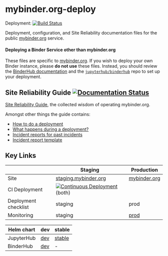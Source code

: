 # mybinder.org-deploy

Deployment: [![Build Status](https://github.com/jupyterhub/mybinder.org-deploy/workflows/Continuous%20Deployment/badge.svg)](https://github.com/jupyterhub/mybinder.org-deploy/actions)

Deployment, configuration, and Site Reliability documentation files for the
public [mybinder.org][] service.


#### Deploying a Binder Service other than mybinder.org

These files are specific to [mybinder.org][].
If you wish to deploy your own Binder instance, please **do not use** these files.
Instead, you should review the [BinderHub documentation][] and the
[`jupyterhub/binderhub`][] repo to set up your deployment.

## Site Reliability Guide [![Documentation Status](http://readthedocs.org/projects/mybinder-sre/badge/?version=latest)](http://mybinder-sre.readthedocs.io/en/latest/?badge=latest)

[Site Reliability Guide](https://mybinder-sre.readthedocs.io/en/latest/index.html), the collected wisdom of operating mybinder.org.

Amongst other things the guide contains:
- [How to do a deployment](http://mybinder-sre.readthedocs.io/en/latest/deployment/how.html)
- [What happens during a deployment?](http://mybinder-sre.readthedocs.io/en/latest/deployment/what.html)
- [Incident reports for past incidents](http://mybinder-sre.readthedocs.io/en/latest/incident-reports/incident_reports_toc.html)
- [Incident report template](https://github.com/jupyterhub/mybinder.org-deploy/blob/master/docs/source/incident-reports/template-incident-report.md)

## Key Links

|             | Staging | Production |
| ----------- | ------- | ---------- |
| Site     |[staging.mybinder.org](https://staging.mybinder.org) | [mybinder.org](https://mybinder.org) |
| CI Deployment | [![Continuous Deployment](https://github.com/jupyterhub/mybinder.org-deploy/workflows/Continuous%20Deployment/badge.svg)](https://github.com/jupyterhub/mybinder.org-deploy/actions?query=workflow%3A%22Continuous+Deployment%22) (both) |
| Deployment checklist | staging | prod |
| Monitoring | staging | [prod](https://grafana.mybinder.org/dashboard/db/kubernetes-cluster-monitoring-binder-prod?refresh=60s&orgId=1) |

| Helm chart  | dev | stable |
|-------------|-----|--------|
| JupyterHub  | [dev](https://jupyterhub.github.io/helm-chart/#development-releases-jupyterhub) | [stable](https://jupyterhub.github.io/helm-chart/#stable-releases) |
| BinderHub | [dev](https://jupyterhub.github.io/helm-chart/#development-releases-binderhub)| - |


[mybinder.org]: https://mybinder.org
[staging.mybinder.org]: https://staging.mybinder.org
[`jupyterhub/binderhub`]: https://github.com/jupyterhub/binderhub
[BinderHub documentation]: https://binderhub.readthedocs.io/en/latest/

